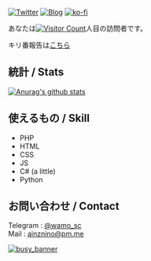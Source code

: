 [![Twitter](https://img.shields.io/twitter/follow/scgame_m?color=%231DA1F2&style=for-the-badge)](https://twitter.com/scgame_m)
[![Blog](https://img.shields.io/badge/Blog-Acto-fd9827?style=for-the-badge)](https://blog.wmsci.com)
[![ko-fi](https://ko-fi.com/img/githubbutton_sm.svg)](https://ko-fi.com/G2G521C62)

あなたは[![Visitor Count](https://profile-counter.glitch.me/opera7133/count.svg)](#)人目の訪問者です。

キリ番報告は[こちら](https://github.com/opera7133/opera7133/discussions/3)

## 統計 / Stats

[![Anurag's github stats](https://github-readme-stats.vercel.app/api?username=opera7133&show_icons=true&theme=vue-dark)](https://github.com/anuraghazra/github-readme-stats)

## 使えるもの / Skill

- PHP
- HTML
- CSS
- JS
- C# (a little)
- Python

## お問い合わせ / Contact

Telegram : [@wamo_sc](https://t.me/wamo_sc)  
Mail : [ainznino@pm.me](mailto:ainznino@pm.me)

[![busy_banner](https://user-images.githubusercontent.com/39876629/87847438-4eb0e980-c913-11ea-9916-180535186a13.png)](#)
